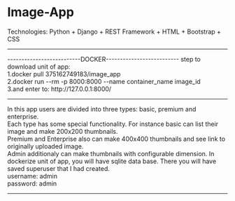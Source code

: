 # Image-App
Technologies: Python + Django + REST Framework + HTML + Bootstrap + CSS
<hr>
--------------------------DOCKER--------------------------
step to download unit of app:</br>
1.docker pull 375162749183/image_app </br> 
2.docker run --rm -p 8000:8000 --name container_name image_id </br>
3.and enter to: http://127.0.0.1:8000/ </br>
<hr>
In this app users are divided into three types: basic, premium and enterprise.</br>
Each type has some special functionality. For instance basic can list their image and make 200x200 thumbnails.</br>
Premium and Enterprise also can make 400x400 thumbnails and see link to originally uploaded image. </br>
Admin additionaly can make thumbnails with configurable dimension.
In dockerize unit of app, you will have sqlite data base. There you will have saved superuser that I had created.</br>
username: admin</br>
password: admin</br>
<hr>
